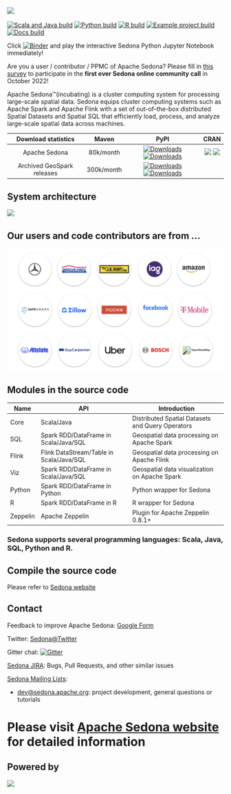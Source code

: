 <img src="https://www.apache.org/logos/res/sedona/sedona.png" width="400">

[![Scala and Java build](https://github.com/apache/incubator-sedona/actions/workflows/java.yml/badge.svg)](https://github.com/apache/incubator-sedona/actions/workflows/java.yml) [![Python build](https://github.com/apache/incubator-sedona/actions/workflows/python.yml/badge.svg)](https://github.com/apache/incubator-sedona/actions/workflows/python.yml) [![R build](https://github.com/apache/incubator-sedona/actions/workflows/r.yml/badge.svg)](https://github.com/apache/incubator-sedona/actions/workflows/r.yml) [![Example project build](https://github.com/apache/incubator-sedona/actions/workflows/example.yml/badge.svg)](https://github.com/apache/incubator-sedona/actions/workflows/example.yml) [![Docs build](https://github.com/apache/incubator-sedona/actions/workflows/docs.yml/badge.svg)](https://github.com/apache/incubator-sedona/actions/workflows/docs.yml)

Click [![Binder](https://mybinder.org/badge_logo.svg)](https://mybinder.org/v2/gh/apache/incubator-sedona/HEAD?filepath=binder) and play the interactive Sedona Python Jupyter Notebook immediately!

Are you a user / contributor / PPMC of Apache Sedona? Please fill in <a href="https://www.surveymonkey.com/r/CKP9RR7">this survey</a> to participate in the <b>first ever Sedona online community call</b> in October 2022!

Apache Sedona™(incubating) is a cluster computing system for processing large-scale spatial data. Sedona equips cluster computing systems such as Apache Spark and Apache Flink with a set of out-of-the-box distributed Spatial Datasets and Spatial SQL that efficiently load, process, and analyze large-scale spatial data across machines.

|Download statistics| **Maven** | **PyPI** | **CRAN** |
|:-------------:|:------------------:|:--------------:|:---------:|
| Apache Sedona |         80k/month        |[![Downloads](https://static.pepy.tech/personalized-badge/apache-sedona?period=month&units=international_system&left_color=black&right_color=brightgreen&left_text=downloads/month)](https://pepy.tech/project/apache-sedona) [![Downloads](https://static.pepy.tech/personalized-badge/apache-sedona?period=total&units=international_system&left_color=black&right_color=brightgreen&left_text=total%20downloads)](https://pepy.tech/project/apache-sedona)|[![](https://cranlogs.r-pkg.org/badges/apache.sedona?color=brightgreen)](https://cran.r-project.org/package=apache.sedona) [![](https://cranlogs.r-pkg.org/badges/grand-total/apache.sedona?color=brightgreen)](https://cran.r-project.org/package=apache.sedona)|
|    Archived GeoSpark releases   |300k/month|[![Downloads](https://static.pepy.tech/personalized-badge/geospark?period=month&units=international_system&left_color=black&right_color=brightgreen&left_text=downloads/month)](https://pepy.tech/project/geospark)[![Downloads](https://static.pepy.tech/personalized-badge/geospark?period=total&units=international_system&left_color=black&right_color=brightgreen&left_text=total%20downloads)](https://pepy.tech/project/geospark)|           |

## System architecture

<img src="docs/image/architecture.svg" width="600">

## Our users and code contributors are from ...

<img src="docs/image/sedona-community.png" width="600">

## Modules in the source code

| Name  |  API |  Introduction|
|---|---|---|
|Core  | Scala/Java  | Distributed Spatial Datasets and Query Operators |
|SQL  | Spark RDD/DataFrame in Scala/Java/SQL  |Geospatial data processing on Apache Spark|
|Flink | Flink DataStream/Table in Scala/Java/SQL | Geospatial data processing on Apache Flink
|Viz |  Spark RDD/DataFrame in Scala/Java/SQL | Geospatial data visualization on Apache Spark|
|Python | Spark RDD/DataFrame in Python | Python wrapper for Sedona |
|R | Spark RDD/DataFrame in R | R wrapper for Sedona |
|Zeppelin |  Apache Zeppelin | Plugin for Apache Zeppelin 0.8.1+|

### Sedona supports several programming languages: Scala, Java, SQL, Python and R.

## Compile the source code

Please refer to [Sedona website](http://sedona.apache.org/setup/compile/)

## Contact

Feedback to improve Apache Sedona: [Google Form](https://docs.google.com/forms/d/e/1FAIpQLSeYHlc4cX5Pw0bIx2dQbhHDeWF2G2Wf7BgN_n29IzXsSzwptA/viewform)

Twitter: [Sedona@Twitter](https://twitter.com/ApacheSedona)

Gitter chat: [![Gitter](https://badges.gitter.im/apache/sedona.svg)](https://gitter.im/apache/sedona?utm_source=badge&utm_medium=badge&utm_campaign=pr-badge)

[Sedona JIRA](https://issues.apache.org/jira/projects/SEDONA): Bugs, Pull Requests, and other similar issues

[Sedona Mailing Lists](https://lists.apache.org/list.html?sedona.apache.org): 

* [dev@sedona.apache.org](https://lists.apache.org/list.html?dev@sedona.apache.org): project development, general questions or tutorials

# Please visit [Apache Sedona website](http://sedona.apache.org/) for detailed information

## Powered by

<img src="http://apache.org/logos/res/incubator/incubator.png" width="400">
